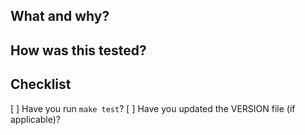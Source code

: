 ## What and why?

## How was this tested?

## Checklist
[ ] Have you run `make test`?
[ ] Have you updated the VERSION file (if applicable)?
